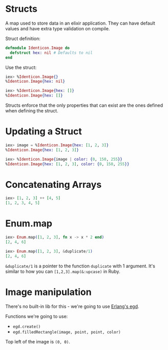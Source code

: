 # Structs

A map used to store data in an elixir application. They can have default values and have extra type validation on compile.

Struct definition:

```elixir
defmodule Identicon.Image do
  defstruct hex: nil # Defaults to nil
end
```

Use the struct:

```elixir
iex> %Identicon.Image{}
%Identicon.Image{hex: nil}

iex> %Identicon.Image{hex: []}
%Identicon.Image{hex: []}
```

Structs enforce that the only properties that can exist are the ones defined when defining the struct.

# Updating a Struct

```elixir
iex> image = %Identicon.Image{hex: [1, 2, 3]}
%Identicon.Image{hex: [1, 2, 3]}

iex> %Identicon.Image{image | color: {0, 150, 255}}
%Identicon.Image{hex: [1, 2, 3], color: {0, 150, 255}}
```

# Concatenating Arrays

```elixir
iex> [1, 2, 3] ++ [4, 5]
[1, 2, 3, 4, 5]
```

# Enum.map

```elixir
iex> Enum.map([1, 2, 3], fn x -> x * 2 end)
[2, 4, 6]

iex> Enum.map([1, 2, 3], &duplicate/1)
[2, 4, 6]
```

`&duplicate/1` is a pointer to the function `duplicate` with 1 argument. It's similar to how you can `[1,2,3].map(&:upcase)` in Ruby.

# Image manipulation

There's no built-in lib for this - we're going to use [Erlang's egd](http://erlang.org/documentation/doc-6.1/lib/percept-0.8.9/doc/html/egd.html).

Functions we're going to use:
* `egd.create()`
* `egd.filledRectangle(image, point, point, color)`

Top left of the image is `(0, 0)`.

